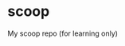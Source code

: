 # scoop
My scoop repo (for learning only)

<!-- ## gen SHA1, SHA256, MD5
`certutil -hashfile ${file} || (MD5 SHA1 SHA256)`

## Github ssh config
`ssh -T git@github.com`

## Github gpg config
https://www.imwzk.com/how-to-use-gpg-on-github/

## checkver and autoupdate
Works so far;-)

## Use debug mode
```powershell
scoop config debug true
``` -->

<!-- 要是有空，我想可以记录下 2021 年 2 月 6 日 调试 ps core 的 regex 的经历
大约是说，-match 之后，会得到一个 $Matches，类型为列表，[0] 为原字符串，后面依次是括号内的项
要搞这个，还是得多看文档，自己凭空写还是不行（ -->
